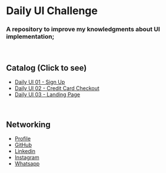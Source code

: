 # Daily UI Challenge

### A repository to improve my knowledgments about UI implementation;

<br>

## Catalog (Click to see)

- [Daily UI 01 - Sign Up](https://user-images.githubusercontent.com/37598129/103146058-90e02180-4722-11eb-9892-98d21f87735a.png)
- [Daily UI 02 - Credit Card Checkout](https://user-images.githubusercontent.com/37598129/103027141-12be2800-4534-11eb-861f-21062b27ef60.png)
- [Daily UI 03 - Landing Page](https://user-images.githubusercontent.com/37598129/103160598-0ea13d00-47b6-11eb-89a9-4b72aaf22e5a.png)


<br>

## Networking
- [Profile](https://moesiomarcelino.github.io/)
- [GitHub](https://github.com/MoesioMarcelino)
- [Linkedin](https://br.linkedin.com/in/mo%C3%A9sio-marcelino-2348a5152)
- [Instagram](https://www.instagram.com/moesiomarcelino/)
- [Whatsapp](https://wa.me/5588997129443?text=Ol%C3%A1,%20Mo%C3%A9sio!%20)
